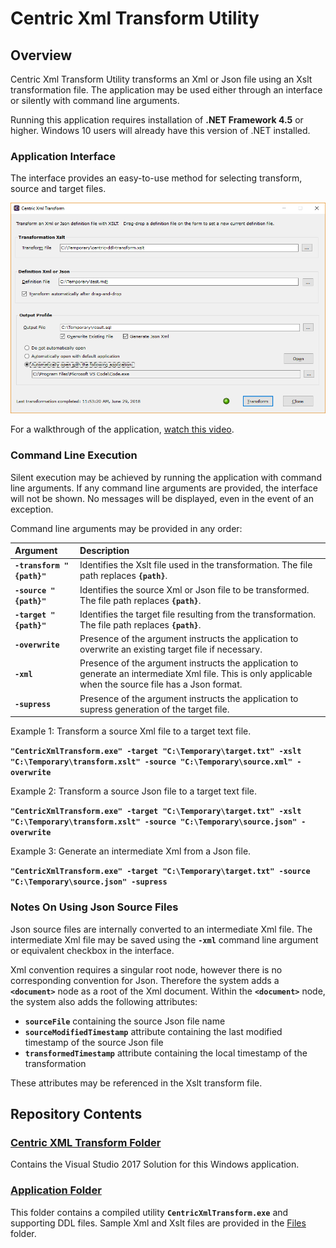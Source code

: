 # Centric Xml Transform Utility
## Overview
Centric Xml Transform Utility transforms an Xml or Json file using an Xslt transformation file. The application may be used either through an interface or silently with command line arguments.

Running this application requires installation of **.NET Framework 4.5** or higher.  Windows 10 users will already have this version of .NET installed.

### Application Interface
The interface provides an easy-to-use method for selecting transform, source and target files.

![alt text](https://github.com/centricconsulting/xml-transform-app/blob/master/Application/Files/screenshot.png "Centric Xml Transform Interface")

For a walkthrough of the application, [watch this video](https://youtu.be/qDaesrvaqrM).

### Command Line Execution
Silent execution may be achieved by running the application with command line arguments.  If any command line arguments are provided, the interface will not be shown. No messages will be displayed, even in the event of an exception.

Command line arguments may be provided in any order:

Argument                  |  Description
:-------------------------|:---------------
**`-transform "{path}"`** | Identifies the Xslt file used in the transformation.  The file path replaces **`{path}`**.
**`-source "{path}"`** | Identifies the source Xml or Json file to be transformed.  The file path replaces **`{path}`**.
**`-target "{path}"`** | Identifies the target file resulting from the transformation.  The file path replaces **`{path}`**.
**`-overwrite`** | Presence of the argument instructs the application to overwrite an existing target file if necessary.
**`-xml`** | Presence of the argument instructs the application to generate an intermediate Xml file.  This is only applicable when the source file has a Json format.
**`-supress`** | Presence of the argument instructs the application to supress generation of the target file.

Example 1: Transform a source Xml file to a target text file.

**```"CentricXmlTransform.exe" -target "C:\Temporary\target.txt" -xslt "C:\Temporary\transform.xslt" -source "C:\Temporary\source.xml" -overwrite```**

Example 2: Transform a source Json file to a target text file.

**```"CentricXmlTransform.exe" -target "C:\Temporary\target.txt" -xslt "C:\Temporary\transform.xslt" -source "C:\Temporary\source.json" -overwrite```**

Example 3: Generate an intermediate Xml from a Json file.

**```"CentricXmlTransform.exe" -target "C:\Temporary\target.txt" -source "C:\Temporary\source.json" -supress```**

### Notes On Using Json Source Files
Json source files are internally converted to an intermediate Xml file. The intermediate Xml file may be saved using the **`-xml`** command line argument or equivalent checkbox in the interface.

Xml convention requires a singular root node, however there is no corresponding convention for Json.  Therefore the system adds a **`<document>`** node as a root of the Xml document.  Within the **`<document>`** node, the system also adds the following attributes: 

* **`sourceFile`** containing the source Json file name
* **`sourceModifiedTimestamp`** attribute containing the last modified timestamp of the source Json file
* **`transformedTimestamp`** attribute containing the local timestamp of the transformation


These attributes may be referenced in the Xslt transform file.

## Repository Contents
### [Centric XML Transform Folder](https://github.com/centricconsulting/xml-transform-app/tree/master/Centric%20Xml%20Transform)
Contains the Visual Studio 2017 Solution for this Windows application.

### [Application Folder](https://github.com/centricconsulting/xml-transform-app/tree/master/Application)
This folder contains a compiled utility **`CentricXmlTransform.exe`** and supporting DDL files.  Sample Xml and Xslt files are provided in the [Files](https://github.com/centricconsulting/xml-transform-app/tree/master/Application/Files) folder.